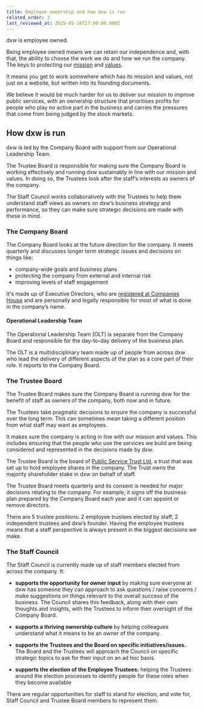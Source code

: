 ```yaml
---
title: Employee ownership and how dxw is run
related_order: 3
last_reviewed_at: 2025-05-16T17:00:00.000Z
---
```

dxw is employee owned.

Being employee owned means we can retain our independence and, with that, the ability to choose the work we do and how we run the company. The keys to protecting our [mission](/about-us/our-mission-values-and-principles/#our-mission) and [values](/about-us/our-mission-values-and-principles/#our-values).

It means you get to work somewhere which has its mission and values, not just on a website, but written into its founding documents.

We believe it would be much harder for us to deliver our mission to improve public services, with an ownership structure that prioritises profits for people who play no active part in the business and carries the pressures that come from being judged by the stock markets.

## How dxw is run

dxw is led by the Company Board with support from our Operational Leadership Team.

The Trustee Board is responsible for making sure the Company Board is working effectively and running dxw sustainably in line with our mission and values. In doing so, the Trustees look after the staff’s interests as owners of the company.

The Staff Council works collaboratively with the Trustees to help them understand staff views as owners on dxw’s business strategy and performance, so they can make sure strategic decisions are made with these in mind.

### The Company Board

The Company Board looks at the future direction for the company. It meets quarterly and discusses longer term strategic issues and decisions on things like:

* company-wide goals and business plans
* protecting the company from external and internal risk
* improving levels of staff engagement

It's made up of Executive Directors, who are [registered at Companies House](https://find-and-update.company-information.service.gov.uk/company/06617101/officers) and are personally and legally responsible for most of what is done in the company’s name.

#### Operational Leadership Team

The Operational Leadership Team (OLT) is separate from the Company Board and responsible for the day-to-day delivery of the business plan.

The OLT is a multidisciplinary team made up of people from across dxw who lead the delivery of different aspects of the plan as a core part of their role. It reports to the Company Board.

### The Trustee Board

The Trustee Board makes sure the Company Board is running dxw for the benefit of staff as owners of the company, both now and in future.

The Trustees take pragmatic decisions to ensure the company is successful over the long term. This can sometimes mean taking a different position from what staff may want as employees.

It makes sure the company is acting in line with our mission and values. This includes ensuring that the people who use the services we build are being considered and represented in the decisions made by dxw.

The Trustee Board is the board of [Public Service Trust Ltd](https://find-and-update.company-information.service.gov.uk/company/13637013), a trust that was set up to hold employee shares in the company. The Trust owns the majority shareholder stake in dxw on behalf of staff.

The Trustee Board meets quarterly and its consent is needed for major decisions relating to the company. For example, it signs off the business plan prepared by the Company Board each year and it can appoint or remove directors.

There are 5 trustee positions: 2 employee trustees elected by staff, 2 independent trustees and dxw’s founder. Having the employee trustees means that a staff perspective is always present in the biggest decisions we make.

### The Staff Council

The Staff Council is currently made up of staff members elected from across the company.  It:

* **supports the opportunity for owner input** by making sure everyone at dxw has someone they can approach to ask questions / raise concerns / make suggestions on things relevant to the overall success of the business. The Council shares this feedback, along with their own thoughts and insights, with the Trustees to inform their oversight of the Company Board.

* **supports a thriving ownership culture** by helping colleagues understand what it means to be an owner of the company.

* **supports the Trustees and the Board on specific initiatives/issues.** The Board and the Trustees will approach the Council on specific strategic topics to ask for their input on an ad hoc basis.

* **supports the election of the Employee Trustees:** helping the Trustees around the election processes to identify people for these roles when they become available

There are regular opportunities for staff to stand for election, and vote for, Staff Council and Trustee Board members to represent them.
